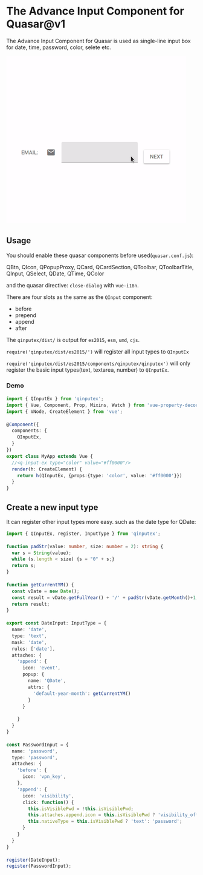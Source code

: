 # The Advance Input Component for Quasar@v1

The Advance Input Component for Quasar is used as single-line input box for date, time, password, color, selete etc.

![](./doc/qinputex.gif)

## Usage

You should enable these quasar components before used(`quasar.conf.js`):

QBtn, QIcon, QPopupProxy, QCard, QCardSection, QToolbar, QToolbarTitle,
QInput, QSelect, QDate, QTime, QColor

and the quasar directive: `close-dialog` with `vue-i18n`.

There are four slots as the same as the `QInput` component:

* before
* prepend
* append
* after

The `qinputex/dist/` is output for `es2015`, `esm`, `umd`, `cjs`.

`require('qinputex/dist/es2015/')` will register all input types to `QInputEx`

`require('qinputex/dist/es2015/components/qinputex/qinputex')` will only register the basic input types(text, textarea, number) to `QInputEx`.

### Demo

```ts
import { QInputEx } from 'qinputex';
import { Vue, Component, Prop, Mixins, Watch } from 'vue-property-decorator';
import { VNode, CreateElement } from 'vue';

@Component({
  components: {
    QInputEx,
  }
})
export class MyApp extends Vue {
  //<q-input-ex type="color" value="#ff0000"/>
  render(h: CreateElement) {
    return h(QInputEx, {props:{type: 'color', value: '#ff0000'}})
  }
}
```

## Create a new input type

It can register other input types more easy. such as the date type for QDate:

```ts
import { QInputEx, register, InputType } from 'qinputex';

function padStr(value: number, size: number = 2): string {
  var s = String(value);
  while (s.length < size) {s = "0" + s;}
  return s;
}

function getCurrentYM() {
  const vDate = new Date();
  const result = vDate.getFullYear() + '/' + padStr(vDate.getMonth()+1, 2);
  return result;
}

export const DateInput: InputType = {
  name: 'date',
  type: 'text',
  mask: 'date',
  rules: ['date'],
  attaches: {
    'append': {
      icon: 'event',
      popup: {
        name: 'QDate',
        attrs: {
          'default-year-month': getCurrentYM()
        }
      }

    }
  }
}

const PasswordInput = {
  name: 'password',
  type: 'password',
  attaches: {
    'before': {
      icon: 'vpn_key',
    },
    'append': {
      icon: 'visibility',
      click: function() {
        this.isVisiblePwd = !this.isVisiblePwd;
        this.attaches.append.icon = this.isVisiblePwd ? 'visibility_off' : 'visibility';
        this.nativeType = this.isVisiblePwd ? 'text': 'password';
      }
    }
  }
}

register(DateInput);
register(PasswordInput);
```


